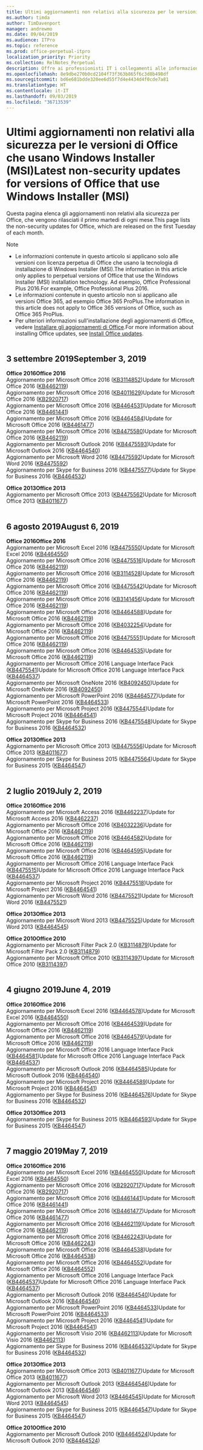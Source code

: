 ```yaml
---
title: Ultimi aggiornamenti non relativi alla sicurezza per le versioni di Office che usano Windows Installer (MSI)
ms.author: timda
author: TimDavenport
manager: andrewmo
ms.date: 09/04/2019
ms.audience: ITPro
ms.topic: reference
ms.prod: office-perpetual-itpro
localization_priority: Priority
ms.collection: RelNotes_Perpetual
description: Offre ai professionisti IT i collegamenti alle informazioni sugli aggiornamenti più recenti non relativi alla sicurezza delle versioni con licenza perpetua di Office 2016, Office 2013 e Office 2010
ms.openlocfilehash: 8e9dbe270b0cd2104f73f363b865f6c3d8b498df
ms.sourcegitcommit: bd6e681bdde320ee6d55f7d4e4434d4f0cde7a81
ms.translationtype: HT
ms.contentlocale: it-IT
ms.lasthandoff: 09/03/2019
ms.locfileid: "36713539"
---
```

# <a name="latest-non-security-updates-for-versions-of-office-that-use-windows-installer-msi"></a><span data-ttu-id="bc1e9-103">Ultimi aggiornamenti non relativi alla sicurezza per le versioni di Office che usano Windows Installer (MSI)</span><span class="sxs-lookup"><span data-stu-id="bc1e9-103">Latest non-security updates for versions of Office that use Windows Installer (MSI)</span></span>

<span data-ttu-id="bc1e9-104">Questa pagina elenca gli aggiornamenti non relativi alla sicurezza per Office, che vengono rilasciati il primo martedì di ogni mese.</span><span class="sxs-lookup"><span data-stu-id="bc1e9-104">This page lists the non-security updates for Office, which are released on the first Tuesday of each month.</span></span>

> [!NOTE]
> - <span data-ttu-id="bc1e9-105">Le informazioni contenute in questo articolo si applicano solo alle versioni con licenza perpetua di Office che usano la tecnologia di installazione di Windows Installer (MSI).</span><span class="sxs-lookup"><span data-stu-id="bc1e9-105">The information in this article only applies to perpetual versions of Office that use the Windows Installer (MSI) installation technology.</span></span> <span data-ttu-id="bc1e9-106">Ad esempio, Office Professional Plus 2016.</span><span class="sxs-lookup"><span data-stu-id="bc1e9-106">For example, Office Professional Plus 2016.</span></span>
> - <span data-ttu-id="bc1e9-107">Le informazioni contenute in questo articolo non si applicano alle versioni Office 365, ad esempio Office 365 ProPlus.</span><span class="sxs-lookup"><span data-stu-id="bc1e9-107">The information in this article does not apply to Office 365 versions of Office, such as Office 365 ProPlus.</span></span>
> - <span data-ttu-id="bc1e9-108">Per ulteriori informazioni sull'installazione degli aggiornamenti di Office, vedere [Installare gli aggiornamenti di Office](https://support.office.com/article/2ab296f3-7f03-43a2-8e50-46de917611c5).</span><span class="sxs-lookup"><span data-stu-id="bc1e9-108">For more information about installing Office updates, see [Install Office updates](https://support.office.com/article/2ab296f3-7f03-43a2-8e50-46de917611c5).</span></span>
<br/><br/>

## <a name="september-3-2019"></a><span data-ttu-id="bc1e9-109">3 settembre 2019</span><span class="sxs-lookup"><span data-stu-id="bc1e9-109">September 3, 2019</span></span>

<span data-ttu-id="bc1e9-110">**Office 2016**</span><span class="sxs-lookup"><span data-stu-id="bc1e9-110">**Office 2016**</span></span><br/>
<span data-ttu-id="bc1e9-111">Aggiornamento per Microsoft Office 2016 ([KB3114852](https://support.microsoft.com/help/3114852))</span><span class="sxs-lookup"><span data-stu-id="bc1e9-111">Update for Microsoft Office 2016 ([KB4462119](https://support.microsoft.com/help/3114852))</span></span><br/>
<span data-ttu-id="bc1e9-112">Aggiornamento per Microsoft Office 2016 ([KB4011629](https://support.microsoft.com/help/4011629))</span><span class="sxs-lookup"><span data-stu-id="bc1e9-112">Update for Microsoft Office 2016 ([KB2920717](https://support.microsoft.com/help/4011629))</span></span><br/>
<span data-ttu-id="bc1e9-113">Aggiornamento per Microsoft Office 2016 ([KB4464531](https://support.microsoft.com/help/4464531))</span><span class="sxs-lookup"><span data-stu-id="bc1e9-113">Update for Microsoft Office 2016 ([KB4461441](https://support.microsoft.com/help/4464531))</span></span><br/>
<span data-ttu-id="bc1e9-114">Aggiornamento per Microsoft Office 2016 ([KB4464584](https://support.microsoft.com/help/4464584))</span><span class="sxs-lookup"><span data-stu-id="bc1e9-114">Update for Microsoft Office 2016 ([KB4461477](https://support.microsoft.com/help/4464584))</span></span><br/>
<span data-ttu-id="bc1e9-115">Aggiornamento per Microsoft Office 2016 ([KB4475580](https://support.microsoft.com/help/4475580))</span><span class="sxs-lookup"><span data-stu-id="bc1e9-115">Update for Microsoft Office 2016 ([KB4462119](https://support.microsoft.com/help/4475580))</span></span><br/>
<span data-ttu-id="bc1e9-116">Aggiornamento per Microsoft Outlook 2016 ([KB4475593](https://support.microsoft.com/help/4475593))</span><span class="sxs-lookup"><span data-stu-id="bc1e9-116">Update for Microsoft Outlook 2016 ([KB4464540](https://support.microsoft.com/help/4475593))</span></span><br/>
<span data-ttu-id="bc1e9-117">Aggiornamento per Microsoft Word 2016 ([KB4475592](https://support.microsoft.com/help/4475592))</span><span class="sxs-lookup"><span data-stu-id="bc1e9-117">Update for Microsoft Word 2016 ([KB4475592](https://support.microsoft.com/help/4475592))</span></span><br/>
<span data-ttu-id="bc1e9-118">Aggiornamento per Skype for Business 2016 ([KB4475577](https://support.microsoft.com/help/4475577))</span><span class="sxs-lookup"><span data-stu-id="bc1e9-118">Update for Skype for Business 2016 ([KB4464532](https://support.microsoft.com/help/4475577))</span></span><br/>

<span data-ttu-id="bc1e9-119">**Office 2013**</span><span class="sxs-lookup"><span data-stu-id="bc1e9-119">**Office 2013**</span></span><br/>
<span data-ttu-id="bc1e9-120">Aggiornamento per Microsoft Office 2013 ([KB4475562](https://support.microsoft.com/help/4475562))</span><span class="sxs-lookup"><span data-stu-id="bc1e9-120">Update for Microsoft Office 2013 ([KB4011677](https://support.microsoft.com/help/4475562))</span></span><br/><br/>



## <a name="august-6-2019"></a><span data-ttu-id="bc1e9-121">6 agosto 2019</span><span class="sxs-lookup"><span data-stu-id="bc1e9-121">August 6, 2019</span></span>

<span data-ttu-id="bc1e9-122">**Office 2016**</span><span class="sxs-lookup"><span data-stu-id="bc1e9-122">**Office 2016**</span></span><br/>
<span data-ttu-id="bc1e9-123">Aggiornamento per Microsoft Excel 2016 ([KB4475550](https://support.microsoft.com/help/4475550))</span><span class="sxs-lookup"><span data-stu-id="bc1e9-123">Update for Microsoft Excel 2016 ([KB4464550](https://support.microsoft.com/help/4475550))</span></span><br/>
<span data-ttu-id="bc1e9-124">Aggiornamento per Microsoft Office 2016 ([KB4475516](https://support.microsoft.com/help/4475516))</span><span class="sxs-lookup"><span data-stu-id="bc1e9-124">Update for Microsoft Office 2016 ([KB4462119](https://support.microsoft.com/help/4475516))</span></span><br/>
<span data-ttu-id="bc1e9-125">Aggiornamento per Microsoft Office 2016 ([KB3114528](https://support.microsoft.com/help/3114528))</span><span class="sxs-lookup"><span data-stu-id="bc1e9-125">Update for Microsoft Office 2016 ([KB4462119](https://support.microsoft.com/help/3114528))</span></span><br/>
<span data-ttu-id="bc1e9-126">Aggiornamento per Microsoft Office 2016 ([KB4475542](https://support.microsoft.com/help/4475542))</span><span class="sxs-lookup"><span data-stu-id="bc1e9-126">Update for Microsoft Office 2016 ([KB4462119](https://support.microsoft.com/help/4475542))</span></span><br/>
<span data-ttu-id="bc1e9-127">Aggiornamento per Microsoft Office 2016 ([KB3141456](https://support.microsoft.com/help/3141456))</span><span class="sxs-lookup"><span data-stu-id="bc1e9-127">Update for Microsoft Office 2016 ([KB4462119](https://support.microsoft.com/help/3141456))</span></span><br/>
<span data-ttu-id="bc1e9-128">Aggiornamento per Microsoft Office 2016 ([KB4464588](https://support.microsoft.com/help/4464588))</span><span class="sxs-lookup"><span data-stu-id="bc1e9-128">Update for Microsoft Office 2016 ([KB4462119](https://support.microsoft.com/help/4464588))</span></span><br/>
<span data-ttu-id="bc1e9-129">Aggiornamento per Microsoft Office 2016 ([KB4032254](https://support.microsoft.com/help/4032254))</span><span class="sxs-lookup"><span data-stu-id="bc1e9-129">Update for Microsoft Office 2016 ([KB4462119](https://support.microsoft.com/help/4032254))</span></span><br/>
<span data-ttu-id="bc1e9-130">Aggiornamento per Microsoft Office 2016 ([KB4475551](https://support.microsoft.com/help/4475551))</span><span class="sxs-lookup"><span data-stu-id="bc1e9-130">Update for Microsoft Office 2016 ([KB4462119](https://support.microsoft.com/help/4475551))</span></span><br/>
<span data-ttu-id="bc1e9-131">Aggiornamento per Microsoft Office 2016 ([KB4464535](https://support.microsoft.com/help/4464535))</span><span class="sxs-lookup"><span data-stu-id="bc1e9-131">Update for Microsoft Office 2016 ([KB4462119](https://support.microsoft.com/help/4464535))</span></span><br/>
<span data-ttu-id="bc1e9-132">Aggiornamento per Microsoft Office 2016 Language Interface Pack ([KB4475541](https://support.microsoft.com/help/4475541))</span><span class="sxs-lookup"><span data-stu-id="bc1e9-132">Update for Microsoft Office 2016 Language Interface Pack ([KB4464537](https://support.microsoft.com/help/4475541))</span></span><br/>
<span data-ttu-id="bc1e9-133">Aggiornamento per Microsoft OneNote 2016 ([KB4092450](https://support.microsoft.com/help/4092450))</span><span class="sxs-lookup"><span data-stu-id="bc1e9-133">Update for Microsoft OneNote 2016 ([KB4092450](https://support.microsoft.com/help/4092450))</span></span><br/>
<span data-ttu-id="bc1e9-134">Aggiornamento per Microsoft PowerPoint 2016 ([KB4464577](https://support.microsoft.com/help/4464577))</span><span class="sxs-lookup"><span data-stu-id="bc1e9-134">Update for Microsoft PowerPoint 2016 ([KB4464533](https://support.microsoft.com/help/4464577))</span></span><br/>
<span data-ttu-id="bc1e9-135">Aggiornamento per Microsoft Project 2016 ([KB4475544](https://support.microsoft.com/help/4475544))</span><span class="sxs-lookup"><span data-stu-id="bc1e9-135">Update for Microsoft Project 2016 ([KB4464541](https://support.microsoft.com/help/4475544))</span></span><br/>
<span data-ttu-id="bc1e9-136">Aggiornamento per Skype for Business 2016 ([KB4475548](https://support.microsoft.com/help/4475548))</span><span class="sxs-lookup"><span data-stu-id="bc1e9-136">Update for Skype for Business 2016 ([KB4464532](https://support.microsoft.com/help/4475548))</span></span><br/>

<span data-ttu-id="bc1e9-137">**Office 2013**</span><span class="sxs-lookup"><span data-stu-id="bc1e9-137">**Office 2013**</span></span><br/>
<span data-ttu-id="bc1e9-138">Aggiornamento per Microsoft Office 2013 ([KB4475556](https://support.microsoft.com/help/4475556))</span><span class="sxs-lookup"><span data-stu-id="bc1e9-138">Update for Microsoft Office 2013 ([KB4011677](https://support.microsoft.com/help/4475556))</span></span><br/>
<span data-ttu-id="bc1e9-139">Aggiornamento per Skype for Business 2015 ([KB4475564](https://support.microsoft.com/help/4475564))</span><span class="sxs-lookup"><span data-stu-id="bc1e9-139">Update for Skype for Business 2015 ([KB4464547](https://support.microsoft.com/help/4475564))</span></span><br/><br/>



## <a name="july-2-2019"></a><span data-ttu-id="bc1e9-140">2 luglio 2019</span><span class="sxs-lookup"><span data-stu-id="bc1e9-140">July 2, 2019</span></span>

<span data-ttu-id="bc1e9-141">**Office 2016**</span><span class="sxs-lookup"><span data-stu-id="bc1e9-141">**Office 2016**</span></span><br/>
<span data-ttu-id="bc1e9-142">Aggiornamento per Microsoft Access 2016 ([KB4462237](https://support.microsoft.com/help/4462237))</span><span class="sxs-lookup"><span data-stu-id="bc1e9-142">Update for Microsoft Access 2016 ([KB4462237](https://support.microsoft.com/help/4462237))</span></span><br/>
<span data-ttu-id="bc1e9-143">Aggiornamento per Microsoft Office 2016 ([KB4032236](https://support.microsoft.com/help/4032236))</span><span class="sxs-lookup"><span data-stu-id="bc1e9-143">Update for Microsoft Office 2016 ([KB4462119](https://support.microsoft.com/help/4032236))</span></span><br/>
<span data-ttu-id="bc1e9-144">Aggiornamento per Microsoft Office 2016 ([KB4464582](https://support.microsoft.com/help/4464582))</span><span class="sxs-lookup"><span data-stu-id="bc1e9-144">Update for Microsoft Office 2016 ([KB4462119](https://support.microsoft.com/help/4464582))</span></span><br/>
<span data-ttu-id="bc1e9-145">Aggiornamento per Microsoft Office 2016 ([KB4464595](https://support.microsoft.com/help/4464595))</span><span class="sxs-lookup"><span data-stu-id="bc1e9-145">Update for Microsoft Office 2016 ([KB4462119](https://support.microsoft.com/help/4464595))</span></span><br/>
<span data-ttu-id="bc1e9-146">Aggiornamento per Microsoft Office 2016 Language Interface Pack ([KB4475515](https://support.microsoft.com/help/4475515))</span><span class="sxs-lookup"><span data-stu-id="bc1e9-146">Update for Microsoft Office 2016 Language Interface Pack ([KB4464537](https://support.microsoft.com/help/4475515))</span></span><br/>
<span data-ttu-id="bc1e9-147">Aggiornamento per Microsoft Project 2016 ([KB4475518](https://support.microsoft.com/help/4475518))</span><span class="sxs-lookup"><span data-stu-id="bc1e9-147">Update for Microsoft Project 2016 ([KB4464541](https://support.microsoft.com/help/4475518))</span></span><br/>
<span data-ttu-id="bc1e9-148">Aggiornamento per Microsoft Word 2016 ([KB4475521](https://support.microsoft.com/help/4475521))</span><span class="sxs-lookup"><span data-stu-id="bc1e9-148">Update for Microsoft Word 2016 ([KB4475521](https://support.microsoft.com/help/4475521))</span></span><br/>


<span data-ttu-id="bc1e9-149">**Office 2013**</span><span class="sxs-lookup"><span data-stu-id="bc1e9-149">**Office 2013**</span></span><br/>
<span data-ttu-id="bc1e9-150">Aggiornamento per Microsoft Word 2013 ([KB4475525](https://support.microsoft.com/help/4475525))</span><span class="sxs-lookup"><span data-stu-id="bc1e9-150">Update for Microsoft Word 2013 ([KB4464545](https://support.microsoft.com/help/4475525))</span></span><br/>


<span data-ttu-id="bc1e9-151">**Office 2010**</span><span class="sxs-lookup"><span data-stu-id="bc1e9-151">**Office 2010**</span></span><br/>
<span data-ttu-id="bc1e9-152">Aggiornamento per Microsoft Filter Pack 2.0 ([KB3114879](https://support.microsoft.com/help/3114879))</span><span class="sxs-lookup"><span data-stu-id="bc1e9-152">Update for Microsoft Filter Pack 2.0 ([KB3114879](https://support.microsoft.com/help/3114879))</span></span><br/><span data-ttu-id="bc1e9-153">Aggiornamento per Microsoft Office 2010 ([KB3114397](https://support.microsoft.com/help/3114397))</span><span class="sxs-lookup"><span data-stu-id="bc1e9-153">Update for Microsoft Office 2010 ([KB3114397](https://support.microsoft.com/help/3114397))</span></span><br/><br/>

## <a name="june-4-2019"></a><span data-ttu-id="bc1e9-154">4 giugno 2019</span><span class="sxs-lookup"><span data-stu-id="bc1e9-154">June 4, 2019</span></span>

<span data-ttu-id="bc1e9-155">**Office 2016**</span><span class="sxs-lookup"><span data-stu-id="bc1e9-155">**Office 2016**</span></span><br/>
<span data-ttu-id="bc1e9-156">Aggiornamento per Microsoft Excel 2016 ([KB4464578](https://support.microsoft.com/help/4464578))</span><span class="sxs-lookup"><span data-stu-id="bc1e9-156">Update for Microsoft Excel 2016 ([KB4464550](https://support.microsoft.com/help/4464578))</span></span><br/>
<span data-ttu-id="bc1e9-157">Aggiornamento per Microsoft Office 2016 ([KB4464539](https://support.microsoft.com/help/4464539))</span><span class="sxs-lookup"><span data-stu-id="bc1e9-157">Update for Microsoft Office 2016 ([KB4462119](https://support.microsoft.com/help/4464539))</span></span><br/>
<span data-ttu-id="bc1e9-158">Aggiornamento per Microsoft Office 2016 ([KB4464579](https://support.microsoft.com/help/4464579))</span><span class="sxs-lookup"><span data-stu-id="bc1e9-158">Update for Microsoft Office 2016 ([KB4462119](https://support.microsoft.com/help/4464579))</span></span><br/>
<span data-ttu-id="bc1e9-159">Aggiornamento per Microsoft Office 2016 Language Interface Pack  ([KB4464581](https://support.microsoft.com/help/4464581))</span><span class="sxs-lookup"><span data-stu-id="bc1e9-159">Update for Microsoft Office 2016 Language Interface Pack ([KB4464537](https://support.microsoft.com/help/4464581))</span></span><br/>
<span data-ttu-id="bc1e9-160">Aggiornamento per Microsoft Outlook 2016  ([KB4464585](https://support.microsoft.com/help/4464585))</span><span class="sxs-lookup"><span data-stu-id="bc1e9-160">Update for Microsoft Outlook 2016 ([KB4464540](https://support.microsoft.com/help/4464585))</span></span><br/>
<span data-ttu-id="bc1e9-161">Aggiornamento per Microsoft Project 2016  ([KB4464589](https://support.microsoft.com/help/4464589))</span><span class="sxs-lookup"><span data-stu-id="bc1e9-161">Update for Microsoft Project 2016 ([KB4464541](https://support.microsoft.com/help/4464589))</span></span><br/>
<span data-ttu-id="bc1e9-162">Aggiornamento per Skype for Business 2016  ([KB4464576](https://support.microsoft.com/help/4464576))</span><span class="sxs-lookup"><span data-stu-id="bc1e9-162">Update for Skype for Business 2016 ([KB4464532](https://support.microsoft.com/help/4464576))</span></span><br/>

<span data-ttu-id="bc1e9-163">**Office 2013**</span><span class="sxs-lookup"><span data-stu-id="bc1e9-163">**Office 2013**</span></span><br/>
<span data-ttu-id="bc1e9-164">Aggiornamento per Skype for Business 2015  ([KB4464593](https://support.microsoft.com/help/4464593))</span><span class="sxs-lookup"><span data-stu-id="bc1e9-164">Update for Skype for Business 2015 ([KB4464547](https://support.microsoft.com/help/4464593))</span></span><br/>
<br/>
## <a name="may-7-2019"></a><span data-ttu-id="bc1e9-165">7 maggio 2019</span><span class="sxs-lookup"><span data-stu-id="bc1e9-165">May 7, 2019</span></span>

<span data-ttu-id="bc1e9-166">**Office 2016**</span><span class="sxs-lookup"><span data-stu-id="bc1e9-166">**Office 2016**</span></span><br/>
<span data-ttu-id="bc1e9-167">Aggiornamento per Microsoft Excel 2016 ([KB4464550](https://support.microsoft.com/help/4464550))</span><span class="sxs-lookup"><span data-stu-id="bc1e9-167">Update for Microsoft Excel 2016 ([KB4464550](https://support.microsoft.com/help/4464550))</span></span><br/>
<span data-ttu-id="bc1e9-168">Aggiornamento per Microsoft Office 2016 ([KB2920717](https://support.microsoft.com/help/2920717))</span><span class="sxs-lookup"><span data-stu-id="bc1e9-168">Update for Microsoft Office 2016 ([KB2920717](https://support.microsoft.com/help/2920717))</span></span><br/>
<span data-ttu-id="bc1e9-169">Aggiornamento per Microsoft Office 2016 ([KB4461441](https://support.microsoft.com/help/4461441))</span><span class="sxs-lookup"><span data-stu-id="bc1e9-169">Update for Microsoft Office 2016 ([KB4461441](https://support.microsoft.com/help/4461441))</span></span><br/>
<span data-ttu-id="bc1e9-170">Aggiornamento per Microsoft Office 2016 ([KB4461477](https://support.microsoft.com/help/4461477))</span><span class="sxs-lookup"><span data-stu-id="bc1e9-170">Update for Microsoft Office 2016 ([KB4461477](https://support.microsoft.com/help/4461477))</span></span><br/>
<span data-ttu-id="bc1e9-171">Aggiornamento per Microsoft Office 2016 ([KB4462119](https://support.microsoft.com/help/4462119))</span><span class="sxs-lookup"><span data-stu-id="bc1e9-171">Update for Microsoft Office 2016 ([KB4462119](https://support.microsoft.com/help/4462119))</span></span><br/>
<span data-ttu-id="bc1e9-172">Aggiornamento per Microsoft Office 2016 ([KB4462243](https://support.microsoft.com/help/4462243))</span><span class="sxs-lookup"><span data-stu-id="bc1e9-172">Update for Microsoft Office 2016 ([KB4462243](https://support.microsoft.com/help/4462243))</span></span><br/>
<span data-ttu-id="bc1e9-173">Aggiornamento per Microsoft Office 2016 ([KB4464538](https://support.microsoft.com/help/4464538))</span><span class="sxs-lookup"><span data-stu-id="bc1e9-173">Update for Microsoft Office 2016 ([KB4464538](https://support.microsoft.com/help/4464538))</span></span><br/>
<span data-ttu-id="bc1e9-174">Aggiornamento per Microsoft Office 2016 ([KB4464552](https://support.microsoft.com/help/4464552))</span><span class="sxs-lookup"><span data-stu-id="bc1e9-174">Update for Microsoft Office 2016 ([KB4464552](https://support.microsoft.com/help/4464552))</span></span><br/>
<span data-ttu-id="bc1e9-175">Aggiornamento per Microsoft Office 2016 Language Interface Pack ([KB4464537](https://support.microsoft.com/help/4464537))</span><span class="sxs-lookup"><span data-stu-id="bc1e9-175">Update for Microsoft Office 2016 Language Interface Pack ([KB4464537](https://support.microsoft.com/help/4464537))</span></span><br/>
<span data-ttu-id="bc1e9-176">Aggiornamento per Microsoft Outlook 2016 ([KB4464540](https://support.microsoft.com/help/4464540))</span><span class="sxs-lookup"><span data-stu-id="bc1e9-176">Update for Microsoft Outlook 2016 ([KB4464540](https://support.microsoft.com/help/4464540))</span></span><br/>
<span data-ttu-id="bc1e9-177">Aggiornamento per Microsoft PowerPoint 2016 ([KB4464533](https://support.microsoft.com/help/4464533))</span><span class="sxs-lookup"><span data-stu-id="bc1e9-177">Update for Microsoft PowerPoint 2016 ([KB4464533](https://support.microsoft.com/help/4464533))</span></span><br/>
<span data-ttu-id="bc1e9-178">Aggiornamento per Microsoft Project 2016 ([KB4464541](https://support.microsoft.com/help/4464541))</span><span class="sxs-lookup"><span data-stu-id="bc1e9-178">Update for Microsoft Project 2016 ([KB4464541](https://support.microsoft.com/help/4464541))</span></span><br/>
<span data-ttu-id="bc1e9-179">Aggiornamento per Microsoft Visio 2016 ([KB4462113](https://support.microsoft.com/help/4462113))</span><span class="sxs-lookup"><span data-stu-id="bc1e9-179">Update for Microsoft Visio 2016 ([KB4462113](https://support.microsoft.com/help/4462113))</span></span><br/>
<span data-ttu-id="bc1e9-180">Aggiornamento per Skype for Business 2016 ([KB4464532](https://support.microsoft.com/help/4464532))</span><span class="sxs-lookup"><span data-stu-id="bc1e9-180">Update for Skype for Business 2016 ([KB4464532](https://support.microsoft.com/help/4464532))</span></span><br/>

<span data-ttu-id="bc1e9-181">**Office 2013**</span><span class="sxs-lookup"><span data-stu-id="bc1e9-181">**Office 2013**</span></span><br/>
<span data-ttu-id="bc1e9-182">Aggiornamento per Microsoft Office 2013 ([KB4011677](https://support.microsoft.com/help/4011677))</span><span class="sxs-lookup"><span data-stu-id="bc1e9-182">Update for Microsoft Office 2013 ([KB4011677](https://support.microsoft.com/help/4011677))</span></span><br/>
<span data-ttu-id="bc1e9-183">Aggiornamento per Microsoft Outlook 2013 ([KB4464546](https://support.microsoft.com/help/4464546))</span><span class="sxs-lookup"><span data-stu-id="bc1e9-183">Update for Microsoft Outlook 2013 ([KB4464546](https://support.microsoft.com/help/4464546))</span></span><br/>
<span data-ttu-id="bc1e9-184">Aggiornamento per Microsoft Word 2013 ([KB4464545](https://support.microsoft.com/help/4464545))</span><span class="sxs-lookup"><span data-stu-id="bc1e9-184">Update for Microsoft Word 2013 ([KB4464545](https://support.microsoft.com/help/4464545))</span></span><br/>
<span data-ttu-id="bc1e9-185">Aggiornamento per Skype for Business 2015 ([KB4464547](https://support.microsoft.com/help/4464547))</span><span class="sxs-lookup"><span data-stu-id="bc1e9-185">Update for Skype for Business 2015 ([KB4464547](https://support.microsoft.com/help/4464547))</span></span><br/>

<span data-ttu-id="bc1e9-186">**Office 2010**</span><span class="sxs-lookup"><span data-stu-id="bc1e9-186">**Office 2010**</span></span><br/>
<span data-ttu-id="bc1e9-187">Aggiornamento per Microsoft Outlook 2010 ([KB4464524](https://support.microsoft.com/help/4464524))</span><span class="sxs-lookup"><span data-stu-id="bc1e9-187">Update for Microsoft Outlook 2010 ([KB4464524](https://support.microsoft.com/help/4464524))</span></span>